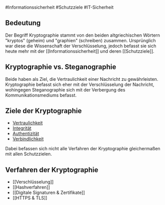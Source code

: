 #Informationssicherheit #Schutzziele #IT-Sicherheit 
## Bedeutung
Der Begriff Kryptographie stammt von den beiden altgriechischen Wörtern "kryptos" (geheim) und "graphien" (schreiben) zusammen.
Ursprünglich war diese die Wissenschaft der Verschlüsselung, jedoch befasst sie sich heute mehr mit der [[Informationssicherheit]] und deren [[Schutzziele]].

## Kryptographie vs. Steganographie
Beide haben als Ziel, die Vertraulichkeit einer Nachricht zu gewährleisten. Kryptographie befasst sich eher mit der Verschlüsselung der Nachricht, wohingegen Steganographie sich mit der Verbergung des Kommunikationsmediums befasst.

## Ziele der Kryptographie
+ [Vertraulichkeit](Schutzziele)
+ [Integrität](Schutzziele)
+ [Authentizität](Schutzziele)
+ [Verbindlichkeit](Schutzziele)

Dabei befassen sich nicht alle Verfahren der Kryptographie gleichermaßen mit allen Schutzzielen.

## Verfahren der Kryptographie
+ [[Verschlüsselung]]
+ [[Hashverfahren]]
+ [[Digitale Signaturen & Zertifikate]]
+ [[HTTPS & TLS]]